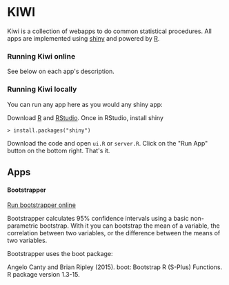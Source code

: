 KIWI
====

Kiwi is a collection of webapps to do common statistical procedures. All apps are implemented using [shiny](http://shiny.rstudio.com/) and powered by [R](http://www.r-project.org/).

### Running Kiwi online

See below on each app's description.

### Running Kiwi locally

You can run any app here as you would any shiny app:

Download [R](http://cran.r-project.org/mirrors.html) and [RStudio](http://www.rstudio.com/). Once in RStudio, install shiny

```
> install.packages("shiny")
```

Download the code and open `ui.R` or `server.R`. Click on the "Run App" button on the bottom right. That's it.

## Apps

#### Bootstrapper

[Run bootstrapper online](http://jjara.shinyapps.io/Bootstrapper/)

Bootstrapper calculates 95% confidence intervals using a basic non-parametric bootstrap. With it you can bootstrap the mean of a variable, the correlation between two variables, or the difference between the means of two variables.

Bootstrapper uses the boot package:

Angelo Canty and Brian Ripley (2015). boot: Bootstrap R (S-Plus) Functions. R package version 1.3-15.

